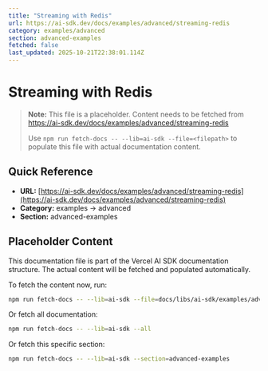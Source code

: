 ```yaml
---
title: "Streaming with Redis"
url: https://ai-sdk.dev/docs/examples/advanced/streaming-redis
category: examples/advanced
section: advanced-examples
fetched: false
last_updated: 2025-10-21T22:38:01.114Z
---
```


# Streaming with Redis

> **Note:** This file is a placeholder. Content needs to be fetched from https://ai-sdk.dev/docs/examples/advanced/streaming-redis
>
> Use `npm run fetch-docs -- --lib=ai-sdk --file=<filepath>` to populate this file with actual documentation content.

## Quick Reference

- **URL:** [https://ai-sdk.dev/docs/examples/advanced/streaming-redis](https://ai-sdk.dev/docs/examples/advanced/streaming-redis)
- **Category:** examples → advanced
- **Section:** advanced-examples

## Placeholder Content

This documentation file is part of the Vercel AI SDK documentation structure.
The actual content will be fetched and populated automatically.

To fetch the content now, run:

```bash
npm run fetch-docs -- --lib=ai-sdk --file=docs/libs/ai-sdk/examples/advanced/streaming-redis.md
```

Or fetch all documentation:

```bash
npm run fetch-docs -- --lib=ai-sdk --all
```

Or fetch this specific section:

```bash
npm run fetch-docs -- --lib=ai-sdk --section=advanced-examples
```
